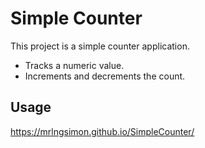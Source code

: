 # Simple Counter

This project is a simple counter application.

- Tracks a numeric value.
- Increments and decrements the count.

## Usage
https://mrlngsimon.github.io/SimpleCounter/  
